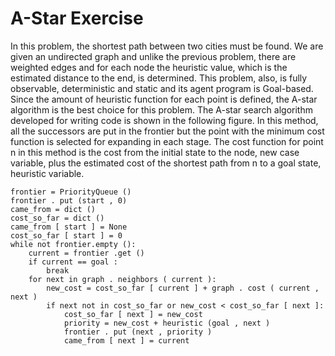 # A-Star Exercise

In this problem, the shortest path between two cities must be found. We are given an undirected graph and unlike the previous problem, there are weighted edges and for each node the heuristic value, which is the estimated distance to the end, is determined. This problem, also, is fully observable, deterministic and static and its agent program is Goal-based. Since the amount of heuristic function for each point is defined, the A-star algorithm is the best choice for this problem. The A-star search algorithm developed for writing code is shown in the following figure. In this method, all the successors are put in the frontier but the point with the minimum cost function is selected for expanding in each stage. The cost function for point n in this method is the cost from the initial state to the node, new case variable, plus the estimated cost of the shortest path from n to a goal state, heuristic variable.

```batch
frontier = PriorityQueue ()
frontier . put (start , 0)
came_from = dict ()
cost_so_far = dict ()
came_from [ start ] = None
cost_so_far [ start ] = 0
while not frontier.empty ():
    current = frontier .get ()
    if current == goal :
        break
    for next in graph . neighbors ( current ):
        new_cost = cost_so_far [ current ] + graph . cost ( current , next )
        if next not in cost_so_far or new_cost < cost_so_far [ next ]:
            cost_so_far [ next ] = new_cost
            priority = new_cost + heuristic (goal , next )
            frontier . put (next , priority )
            came_from [ next ] = current

```
